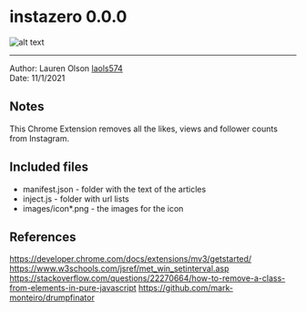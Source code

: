 # instazero 0.0.0
![alt text](https://github.com/laols574/instazero/images/instazerologo.png?raw=true)

------------

Author: Lauren Olson [laols574](mailto:laols574@email.arizona.edu)  
Date: 11/1/2021


## Notes
This Chrome Extension removes all the likes, views and follower counts from Instagram. 


## Included files

* manifest.json - folder with the text of the articles
* inject.js - folder with url lists
* images/icon*.png - the images for the icon
  
  
## References
https://developer.chrome.com/docs/extensions/mv3/getstarted/
https://www.w3schools.com/jsref/met_win_setinterval.asp
https://stackoverflow.com/questions/22270664/how-to-remove-a-class-from-elements-in-pure-javascript
https://github.com/mark-monteiro/drumpfinator


